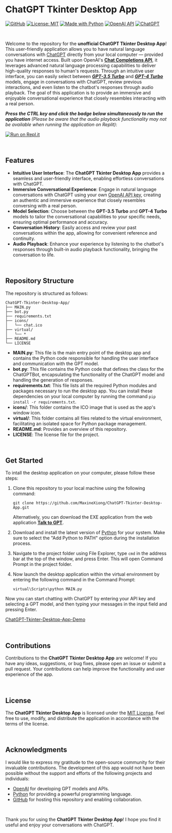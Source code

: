 # ChatGPT Tkinter Desktop App

[![GitHub](https://badgen.net/badge/icon/GitHub?icon=github&color=black&label)](https://github.com/MaxineXiong)
[![License: MIT](https://img.shields.io/badge/License-MIT-yellow.svg)](https://opensource.org/licenses/MIT)
[![Made with Python](https://img.shields.io/badge/Python->=3.6-blue?logo=python&logoColor=white)](https://www.python.org)
[![OpenAI API](https://img.shields.io/badge/OpenAI_API-E5E4E2?logo=OpenAI&logoColor=%23000000)](https://openai.com/blog/openai-api)
[![ChatGPT](https://img.shields.io/badge/ChatGPT-00A67E?logo=openai)](https://chat.openai.com/)

<br/>

Welcome to the repository for the **unofficial ChatGPT Tkinter Desktop App**! This user-friendly application allows you to have natural language conversations
with [ChatGPT](https://openai.com/index/chatgpt) directly from your local computer — provided you have internet access. Built upon OpenAI's [**Chat Completions API**](https://platform.openai.com/docs/guides/text-generation/chat-completions-api), it leverages advanced natural language processing capabilities to deliver high-quality responses to human's requests.
Through an intuitive user interface, you can easily select between [***GPT-3.5 Turbo***](https://platform.openai.com/docs/models/gpt-3-5-turbo) and [***GPT-4 Turbo***](https://platform.openai.com/docs/models/gpt-4-turbo-and-gpt-4) models, engage in conversations with ChatGPT, review previous interactions,
and even listen to the chatbot's responses through audio playback. The goal of this application is to provide an immersive and enjoyable conversational experience that
closely resembles interacting with a real person.

***Press the CTRL key and click the badge below simultaneously to run the application** (Please be aware that the audio playback functionality may not be available when running the application on Replit)*:

[![Run on Repl.it](https://replit.com/badge/github/MaxineXiong/ChatGPT-Tkinter-Desktop-App.git)](https://replit.com/@MaxineXiong/ChatGPT-Tkinter-Desktop-App?v=1)

<br/>

## Features

- **Intuitive User Interface**: The **ChatGPT Tkinter Desktop App** provides a seamless and user-friendly interface, enabling effortless conversations with ChatGPT.
- **Immersive Conversational Experience**: Engage in natural language conversations with ChatGPT using your own [OpenAI API key](https://platform.openai.com/api-keys), creating an authentic and immersive experience that closely resembles conversing with a real person.
- **Model Selection**: Choose between the **GPT-3.5 Turbo** and **GPT-4 Turbo** models to tailor the conversational capabilities to your specific needs, ensuring optimal performance and accuracy.
- **Conversation History**: Easily access and review your past conversations within the app, allowing for convenient reference and continuity.
- **Audio Playback**: Enhance your experience by listening to the chatbot's responses through built-in audio playback functionality, bringing the conversation to life.

<br/>

## Repository Structure

The repository is structured as follows:
```
ChatGPT-Tkinter-Desktop-App/
├── MAIN.py                   
├── bot.py                   
├── requirements.txt         
├── icons/
│   └── chat.ico
├── virtual/
│   └── *         
├── README.md                 
└── LICENSE                   
```

- **MAIN.py**: This file is the main entry point of the desktop app and contains the Python code responsible for handling the user interface and communication with the GPT model.
- **bot.py**: This file contains the Python code that defines the class for the ChatGPTBot, encapsulating the functionality of the ChatGPT model and handling the generation of responses.
- **requirements.txt**: This file lists all the required Python modules and packages necessary to run the desktop app. You can install these dependencies on your local computer by running the command `pip install -r requirements.txt`.
- **icons/**: This folder contains the ICO image that is used as the app's window icon.
- **virtual/**: This folder contains all files related to the virtual environment, facilitating an isolated space for Python package management.
- **README.md**: Provides an overview of this repository.
- **LICENSE**: The license file for the project.

<br/>

## Get Started

To intall the desktop application on your computer, please follow these steps:

1) Clone this repository to your local machine using the following command:
    ```
    git clone https://github.com/MaxineXiong/ChatGPT-Tkinter-Desktop-App.git
    ```
    Alternatively, you can download the EXE application from the web application **[Talk to GPT](https://maxinexiong-openai-api-web-apps-home-xbxlm8.streamlit.app/Talk_To_GPT)**.

2) Download and install the latest version of [Python](https://www.python.org/downloads/) for your system. Make sure to select the "Add Python to PATH" option during the installation process.

3) Navigate to the project folder using File Explorer, type `cmd` in the address bar at the top of the window, and press Enter. This will open Command Prompt in the project folder.

4) Now launch the desktop application within the virtual environment by entering the following command in the Command Prompt:
    ```
    virtual\Scripts\python MAIN.py
    ```


Now you can start chatting with ChatGPT by entering your API key and selecting a GPT model, and then typing your messages in the input field and pressing Enter.

[ChatGPT-Tkinter-Desktop-App-Demo](https://github.com/MaxineXiong/ChatGPT-Tkinter-Desktop-App/assets/55864839/089cf277-d42f-4d85-800f-7b75dbc39684)

<br/>

## Contributions

Contributions to the **ChatGPT Tkinter Desktop App** are welcome! If you have any ideas, suggestions, or bug fixes, please open an issue or submit a pull request. Your contributions can help improve the functionality and user experience of the app.

<br/>

## License

The **ChatGPT Tkinter Desktop App** is licensed under the [MIT License](https://choosealicense.com/licenses/mit/). Feel free to use, modify, and distribute the application in accordance with the terms of the license.

<br/>

## Acknowledgments

I would like to express my gratitude to the open-source community for their invaluable contributions. The development of this app would not have been possible without the support and efforts of the following projects and individuals:

- [OpenAI](https://openai.com/) for developing GPT models and APIs.
- [Python](https://www.python.org/) for providing a powerful programming language.
- [GitHub](https://github.com/) for hosting this repository and enabling collaboration.

<br/>

Thank you for using the **ChatGPT Tkinter Desktop App**! I hope you find it useful and enjoy your conversations with ChatGPT.



